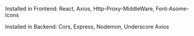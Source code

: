 Installed in Frontend:
React,
Axios,
Http-Proxy-MiddleWare,
Font-Asome-Icons

Installed in Backend:
Cors,
Express,
Nodemon,
Underscore
Axios
